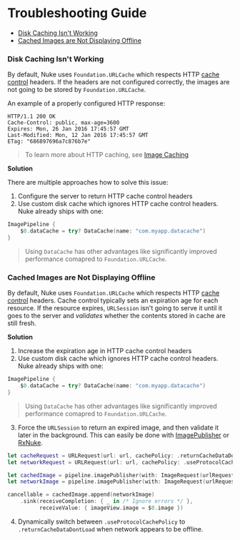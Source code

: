 # Troubleshooting Guide

- [Disk Caching Isn't Working](#disk-caching-isn-t-working)
- [Cached Images are Not Displaying Offline](#cached-images-are-not-displaying-offline)

### Disk Caching Isn't Working

By default, Nuke uses `Foundation.URLCache` which respects HTTP [cache control](https://www.w3.org/Protocols/rfc2616/rfc2616-sec14.html#sec14.9) headers. If the headers are not configured correctly, the images are not going to be stored by `Foundation.URLCache`.

An example of a properly configured HTTP response:

```
HTTP/1.1 200 OK
Cache-Control: public, max-age=3600
Expires: Mon, 26 Jan 2016 17:45:57 GMT
Last-Modified: Mon, 12 Jan 2016 17:45:57 GMT
ETag: "686897696a7c876b7e"
```

> To learn more about HTTP caching, see [Image Caching](https://kean.github.io/post/image-caching)

**Solution**

There are multiple approaches how to solve this issue:

1. Configure the server to return HTTP cache control headers
2. Use custom disk cache which ignores HTTP cache control headers. Nuke already ships with one:

```swift
ImagePipeline {
    $0.dataCache = try? DataCache(name: "com.myapp.datacache")
}
```

> Using `DataCache` has other advantages like significantly improved performance comapred to `Foundation.URLCache`.

### Cached Images are Not Displaying Offline

By default, Nuke uses `Foundation.URLCache` which respects HTTP [cache control](https://www.w3.org/Protocols/rfc2616/rfc2616-sec14.html#sec14.9) headers. Cache control typically sets an expiration age for each resource. If the resource expires, `URLSession` isn't going to serve it until it goes to the server and _validates_ whether the contents stored in cache are still fresh.

**Solution**

1. Increase the expiration age in HTTP cache control headers
2. Use custom disk cache which ignores HTTP cache control headers. Nuke already ships with one:

 ```swift
 ImagePipeline {
     $0.dataCache = try? DataCache(name: "com.myapp.datacache")
 }
 ```

 > Using `DataCache` has other advantages like significantly improved performance comapred to `Foundation.URLCache`.
 
 3. Force the `URLSession` to return an expired image, and then validate it later in the background. This can easily be done with [ImagePublisher](https://github.com/kean/ImagePublisher#showing-stale-image-while-validating-it) or [RxNuke](https://github.com/kean/RxNuke).
 
 ```swift
 let cacheRequest = URLRequest(url: url, cachePolicy: .returnCacheDataDontLoad)
 let networkRequest = URLRequest(url: url, cachePolicy: .useProtocolCachePolicy)

 let cachedImage = pipeline.imagePublisher(with: ImageRequest(urlRequest: cacheRequest)).orEmpty
 let networkImage = pipeline.imagePublisher(with: ImageRequest(urlRequest: networkRequest)).orEmpty

 cancellable = cachedImage.append(networkImage)
     .sink(receiveCompletion: { _ in /* Ignore errors */ },
           receiveValue: { imageView.image = $0.image })
```

4. Dynamically switch between `.useProtocolCachePolicy` to `.returnCacheDataDontLoad` when network appears to be offline.